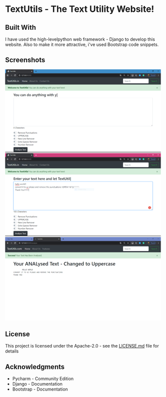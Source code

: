 # TextUtils - The Text Utility Website!

## Built With

I have used the high-levelpython web framework - Django to develop this website.
Also to make it more attractive, i've used Bootstrap code snippets. 

## Screenshots
![](images/ss1.png)
![](images/ss2.png)
![](images/ss3.png)

## License

This project is licensed under the Apache-2.0 - see the [LICENSE.md](LICENSE.md) file for details

## Acknowledgments

* Pycharm - Community Edition
* Django - Documentation
* Bootstrap - Documentation

